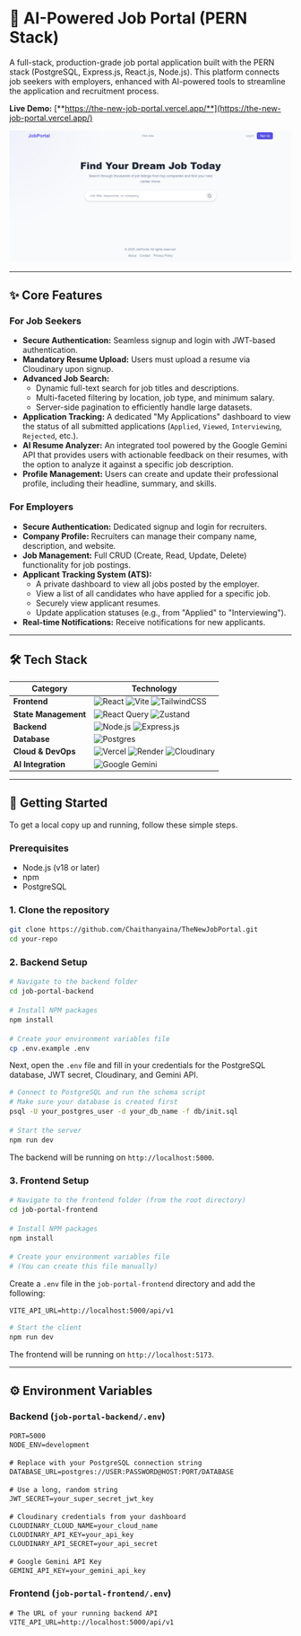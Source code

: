 # 🚀 AI-Powered Job Portal (PERN Stack)

A full-stack, production-grade job portal application built with the PERN stack (PostgreSQL, Express.js, React.js, Node.js). This platform connects job seekers with employers, enhanced with AI-powered tools to streamline the application and recruitment process.

**Live Demo:** [**https://the-new-job-portal.vercel.app/**](https://the-new-job-portal.vercel.app/)

![Job Portal Screenshot](https://github.com/Chaithanyaina/TheNewJobPortal/blob/main/image.png?raw=true) 

---

## ✨ Core Features

### For Job Seekers
* **Secure Authentication:** Seamless signup and login with JWT-based authentication.
* **Mandatory Resume Upload:** Users must upload a resume via Cloudinary upon signup.
* **Advanced Job Search:**
    * Dynamic full-text search for job titles and descriptions.
    * Multi-faceted filtering by location, job type, and minimum salary.
    * Server-side pagination to efficiently handle large datasets.
* **Application Tracking:** A dedicated "My Applications" dashboard to view the status of all submitted applications (`Applied`, `Viewed`, `Interviewing`, `Rejected`, etc.).
* **AI Resume Analyzer:** An integrated tool powered by the Google Gemini API that provides users with actionable feedback on their resumes, with the option to analyze it against a specific job description.
* **Profile Management:** Users can create and update their professional profile, including their headline, summary, and skills.

### For Employers
* **Secure Authentication:** Dedicated signup and login for recruiters.
* **Company Profile:** Recruiters can manage their company name, description, and website.
* **Job Management:** Full CRUD (Create, Read, Update, Delete) functionality for job postings.
* **Applicant Tracking System (ATS):**
    * A private dashboard to view all jobs posted by the employer.
    * View a list of all candidates who have applied for a specific job.
    * Securely view applicant resumes.
    * Update application statuses (e.g., from "Applied" to "Interviewing").
* **Real-time Notifications:** Receive notifications for new applicants.

---

## 🛠️ Tech Stack

| Category              | Technology                                                                                                                                                                                                                                                                                                                                  |
| --------------------- | ------------------------------------------------------------------------------------------------------------------------------------------------------------------------------------------------------------------------------------------------------------------------------------------------------------------------------------------- |
| **Frontend** | ![React](https://img.shields.io/badge/react-%2320232a.svg?style=for-the-badge&logo=react&logoColor=%2361DAFB) ![Vite](https://img.shields.io/badge/vite-%23646CFF.svg?style=for-the-badge&logo=vite&logoColor=white) ![TailwindCSS](https://img.shields.io/badge/tailwindcss-%2338B2AC.svg?style=for-the-badge&logo=tailwind-css&logoColor=white) |
| **State Management** | ![React Query](https://img.shields.io/badge/-React%20Query-FF4154?style=for-the-badge&logo=react-query&logoColor=white) ![Zustand](https://img.shields.io/badge/zustand-%23743a0e.svg?style=for-the-badge)                                                                                                                                         |
| **Backend** | ![Node.js](https://img.shields.io/badge/node.js-6DA55F?style=for-the-badge&logo=node.js&logoColor=white) ![Express.js](https://img.shields.io/badge/express.js-%23404d59.svg?style=for-the-badge&logo=express&logoColor=white)                                                                                                                  |
| **Database** | ![Postgres](https://img.shields.io/badge/postgres-%23316192.svg?style=for-the-badge&logo=postgresql&logoColor=white)                                                                                                                                                                                                                          |
| **Cloud & DevOps** | ![Vercel](https://img.shields.io/badge/vercel-%23000000.svg?style=for-the-badge&logo=vercel&logoColor=white) ![Render](https://img.shields.io/badge/Render-%46E3B7.svg?style=for-the-badge&logo=render&logoColor=white) ![Cloudinary](https://img.shields.io/badge/Cloudinary-3448C5?style=for-the-badge&logo=cloudinary&logoColor=white)       |
| **AI Integration** | ![Google Gemini](https://img.shields.io/badge/Google%20Gemini-8E77F7?style=for-the-badge)                                                                                                                                                                                                                                                     |

---

## 🚀 Getting Started

To get a local copy up and running, follow these simple steps.

### Prerequisites
* Node.js (v18 or later)
* npm
* PostgreSQL

### 1. Clone the repository
```sh
git clone https://github.com/Chaithanyaina/TheNewJobPortal.git
cd your-repo
```

### 2. Backend Setup
```sh
# Navigate to the backend folder
cd job-portal-backend

# Install NPM packages
npm install

# Create your environment variables file
cp .env.example .env 
```
Next, open the `.env` file and fill in your credentials for the PostgreSQL database, JWT secret, Cloudinary, and Gemini API.

```sh
# Connect to PostgreSQL and run the schema script
# Make sure your database is created first
psql -U your_postgres_user -d your_db_name -f db/init.sql

# Start the server
npm run dev
```
The backend will be running on `http://localhost:5000`.

### 3. Frontend Setup
```sh
# Navigate to the frontend folder (from the root directory)
cd job-portal-frontend

# Install NPM packages
npm install

# Create your environment variables file
# (You can create this file manually)
```
Create a `.env` file in the `job-portal-frontend` directory and add the following:
```
VITE_API_URL=http://localhost:5000/api/v1
```
```sh
# Start the client
npm run dev
```
The frontend will be running on `http://localhost:5173`.

---

## ⚙️ Environment Variables

### Backend (`job-portal-backend/.env`)
```
PORT=5000
NODE_ENV=development

# Replace with your PostgreSQL connection string
DATABASE_URL=postgres://USER:PASSWORD@HOST:PORT/DATABASE

# Use a long, random string
JWT_SECRET=your_super_secret_jwt_key

# Cloudinary credentials from your dashboard
CLOUDINARY_CLOUD_NAME=your_cloud_name
CLOUDINARY_API_KEY=your_api_key
CLOUDINARY_API_SECRET=your_api_secret

# Google Gemini API Key
GEMINI_API_KEY=your_gemini_api_key
```

### Frontend (`job-portal-frontend/.env`)
```
# The URL of your running backend API
VITE_API_URL=http://localhost:5000/api/v1
```
